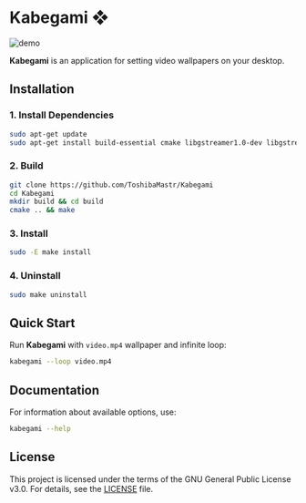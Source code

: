 # Kabegami ❖

![demo](./docs/demo.gif)

**Kabegami** is an application for setting video wallpapers on your desktop.

## Installation
### 1. Install Dependencies
```sh
sudo apt-get update
sudo apt-get install build-essential cmake libgstreamer1.0-dev libgstreamer-plugins-base1.0-dev libx11-dev libxrandr-dev
```

### 2. Build
```sh
git clone https://github.com/ToshibaMastr/Kabegami
cd Kabegami
mkdir build && cd build
cmake .. && make
```

### 3. Install
```sh
sudo -E make install
```

### 4. Uninstall
```sh
sudo make uninstall
```

## Quick Start

Run **Kabegami** with `video.mp4` wallpaper and infinite loop:

```sh
kabegami --loop video.mp4
```

## Documentation

For information about available options, use:

```sh
kabegami --help
```

## License
This project is licensed under the terms of the GNU General Public License v3.0. For details, see the [LICENSE](LICENSE) file.
